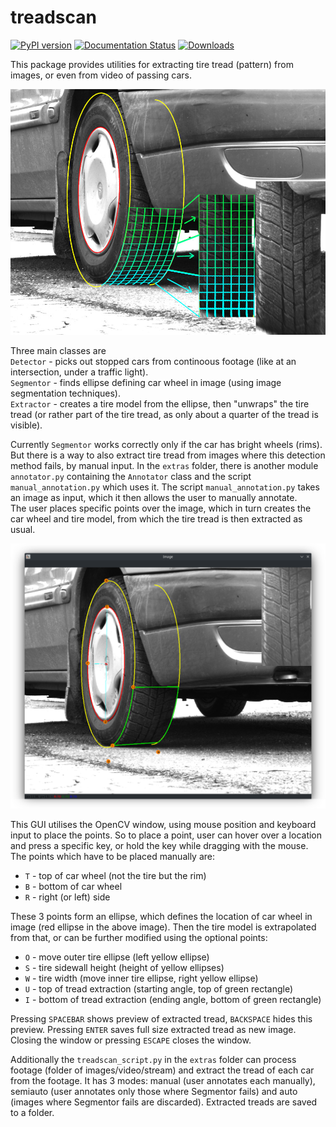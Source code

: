 # treadscan

[![PyPI version](https://badge.fury.io/py/treadscan.svg)](https://badge.fury.io/py/treadscan)
[![Documentation Status](https://readthedocs.org/projects/treadscan/badge/?version=latest)](https://treadscan.readthedocs.io/en/latest/?badge=latest)
[![Downloads](https://pepy.tech/badge/treadscan)](https://pepy.tech/project/treadscan)

This package provides utilities for extracting tire tread (pattern) from images, or even from video of passing cars.

![treadscan](https://raw.githubusercontent.com/bohundan/treadscan/master/docs/source/_static/treadscan.jpg)

Three main classes are  
`Detector` - picks out stopped cars from continoous footage (like at an intersection, under a traffic light).   
`Segmentor` - finds ellipse defining car wheel in image (using image segmentation techniques).  
`Extractor` - creates a tire model from the ellipse, then "unwraps" the tire tread (or rather part of the tire tread, as only about a quarter of the tread is visible).

Currently `Segmentor` works correctly only if the car has bright wheels (rims).  But there is a way to also extract tire tread from images where this detection method fails, by manual input. In the `extras` folder, there is another module `annotator.py` containing the `Annotator` class and the script `manual_annotation.py` which uses it. The script `manual_annotation.py` takes an image as input, which it then allows the user to manually annotate.  
The user places specific points over the image, which in turn creates the car wheel and tire model, from which the tire tread is then extracted as usual.

![manual annotation](https://raw.githubusercontent.com/bohundan/treadscan/master/docs/source/_static/manual_annotation.png)

This GUI utilises the OpenCV window, using mouse position and keyboard input to place the points. So to place a point, user can hover over a location and press a specific key, or hold the key while dragging with the mouse.  
The points which have to be placed manually are:
- `T` - top of car wheel (not the tire but the rim)
- `B` - bottom of car wheel
- `R` - right (or left) side

These 3 points form an ellipse, which defines the location of car wheel in image (red ellipse in the above image). Then the tire model is extrapolated from that, or can be further modified using the optional points:
- `O` - move outer tire ellipse (left yellow ellipse)
- `S` - tire sidewall height (height of yellow ellipses)
- `W` - tire width (move inner tire ellipse, right yellow ellipse)
- `U` - top of tread extraction (starting angle, top of green rectangle)
- `I` - bottom of tread extraction (ending angle, bottom of green rectangle)

Pressing `SPACEBAR` shows preview of extracted tread, `BACKSPACE` hides this preview. Pressing `ENTER` saves full size extracted tread as new image. Closing the window or pressing `ESCAPE` closes the window.

Additionally the `treadscan_script.py` in the `extras` folder can process footage (folder of images/video/stream) and extract the tread of each car from the footage. It has 3 modes: manual (user annotates each manually), semiauto (user annotates only those where Segmentor fails) and auto (images where Segmentor fails are discarded). Extracted treads are saved to a folder.
